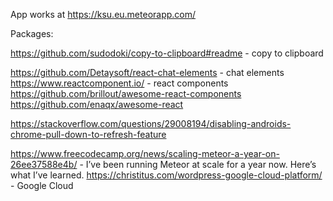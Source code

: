 App works at https://ksu.eu.meteorapp.com/

Packages:

https://github.com/sudodoki/copy-to-clipboard#readme - copy to clipboard

https://github.com/Detaysoft/react-chat-elements - chat elements
https://www.reactcomponent.io/ - react components
https://github.com/brillout/awesome-react-components
https://github.com/enaqx/awesome-react

https://stackoverflow.com/questions/29008194/disabling-androids-chrome-pull-down-to-refresh-feature

https://www.freecodecamp.org/news/scaling-meteor-a-year-on-26ee37588e4b/ - I’ve been running Meteor at scale for a year now. Here’s what I’ve learned.
https://christitus.com/wordpress-google-cloud-platform/ - Google Cloud
